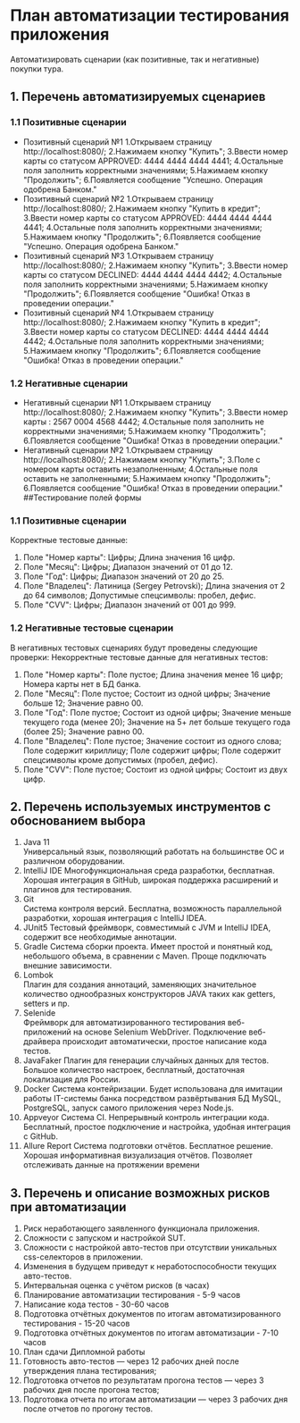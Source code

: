 # План автоматизации тестирования приложения 
Автоматизировать сценарии (как позитивные, так и негативные) покупки тура.
## 1. Перечень автоматизируемых сценариев
### 1.1 Позитивные сценарии
* Позитивный сценарий №1
 1.Открываем страницу http://localhost:8080/;
 2.Нажимаем кнопку "Купить";
 3.Ввести номер карты со статусом APPROVED: 4444 4444 4444 4441;
 4.Остальные поля заполнить корректными значениями;
 5.Нажимаем кнопку "Продолжить";
 6.Появляется сообщение "Успешно. Операция одобрена Банком."
* Позитивный сценарий №2
 1.Открываем страницу http://localhost:8080/;
 2.Нажимаем кнопку "Купить в кредит";
 3.Ввести номер карты со статусом APPROVED: 4444 4444 4444 4441;
 4.Остальные поля заполнить корректными значениями;
 5.Нажимаем кнопку "Продолжить";
 6.Появляется сообщение "Успешно. Операция одобрена Банком."
* Позитивный сценарий №3
 1.Открываем страницу http://localhost:8080/;
 2.Нажимаем кнопку "Купить";
 3.Ввести номер карты со статусом DECLINED: 4444 4444 4444 4442;
 4.Остальные поля заполнить корректными значениями;
 5.Нажимаем кнопку "Продолжить";
 6.Появляется сообщение "Ошибка!  Отказ в проведении операции."
* Позитивный сценарий №4
 1.Открываем страницу http://localhost:8080/;
 2.Нажимаем кнопку "Купить в кредит";
 3.Ввести номер карты со статусом DECLINED: 4444 4444 4444 4442;
 4.Остальные поля заполнить корректными значениями;
 5.Нажимаем кнопку "Продолжить";
 6.Появляется сообщение "Ошибка! Отказ в проведении операции."
### 1.2 Негативные сценарии
* Негативный сценарии №1
 1.Открываем страницу http://localhost:8080/;
 2.Нажимаем кнопку "Купить";
 3.Ввести номер карты : 2567 0004 4568 4442;
 4.Остальные поля заполнить не корректными значениями;
 5.Нажимаем кнопку "Продолжить";
 6.Появляется сообщение "Ошибка!  Отказ в проведении операции."
* Негативный сценарии №2
 1.Открываем страницу http://localhost:8080/;
 2.Нажимаем кнопку "Купить";
 3.Поле с  номером карты оставить незаполненным;
 4.Остальные поля оставить не заполненными;
 5.Нажимаем кнопку "Продолжить";
 6.Появляется сообщение "Ошибка!  Отказ в проведении операции."
##Тестирование полей формы
### 1.1 Позитивные сценарии
Корректные тестовые данные:
1. Поле "Номер карты":
     Цифры;
     Длина значения 16 цифр.
2. Поле "Месяц":
    Цифры;
    Диапазон значений от 01 до 12.
3. Поле "Год":
    Цифры;
    Диапазон значений от 20 до 25.
4. Поле "Владелец":
    Латиница (Sergey Petrovski);
    Длина значения от 2 до 64 символов;
    Допустимые спецсимволы: пробел, дефис.  
5. Поле "CVV":
    Цифры;
    Диапазон значений от 001 до 999.
    
### 1.2 Негативные тестовые сценарии
В негативных тестовых сценариях будут проведены следующие проверки:
Некорректные тестовые данные для негативных тестов:
1. Поле "Номер карты":
    Поле пустое;
    Длина значения менее 16 цифр;
    Номера карты нет в БД банка.
2. Поле "Месяц":
    Поле пустое;
    Состоит из одной цифры;
    Значение больше 12;
    Значение равно 00.
3. Поле "Год":
    Поле пустое;
    Состоит из одной цифры;
    Значение меньше текущего года (менее 20);
    Значение на 5+ лет больше текущего года (более 25);
    Значение равно 00.
4. Поле "Владелец":
    Поле пустое;
    Значение состоит из одного слова;
    Поле содержит кириллицу;
    Поле содержит цифры;
    Поле содержит спецсимволы кроме допустимых (пробел, дефис).
5. Поле "CVV":
    Поле пустое;
    Состоит из одной цифры;
    Состоит из двух цифр.
    
## 2. Перечень используемых инструментов с обоснованием выбора
1. Java 11  
Универсальный язык, позволяющий работать на большинстве ОС и различном оборудовании.
2. IntelliJ IDE 
Многофункциональная среда разработки, бесплатная. Хорошая интеграция в GitHub, широкая поддержка расширений и плагинов для тестирования.
3. Git  
Система контроля версий. Бесплатна, возможность параллельной разработки, хорошая интеграция с IntelliJ IDEA.
4. JUnit5 
Тестовый фреймворк, совместимый с JVM и IntelliJ IDEA, содержит все необходимые аннотации.
5. Gradle
Система сборки проекта. Имеет простой и понятный код, небольшого объема, в сравнении с Maven. Проще подключать внешние зависимости.
6. Lombok  
Плагин для создания аннотаций, заменяющих значительное количество однообразных конструкторов JAVA таких как getters, setters и пр.
7. Selenide  
Фреймворк для автоматизированного тестирования веб-приложений на основе Selenium WebDriver. Подключение веб-драйвера происходит автоматически, простое написание кода тестов.
8. JavaFaker
Плагин для генерации случайных данных для тестов. Большое количество настроек, бесплатный, достаточная локализация для России.
9. Docker
Система контейризации. Будет использована для имитации работы IT-системы банка посредством развёртывания БД MySQL, PostgreSQL, запуск самого приложения через Node.js. 
10. Appveyor
Система CI. Непрерывный контроль интеграции кода. Бесплатный, простое подключение и настройка, удобная интеграция с GitHub.
11. Allure Report 
Система подготовки отчётов. Бесплатное решение. Хорошая информативная визуализация отчётов. Позволяет отслеживать данные на протяжении времени

## 3. Перечень и описание возможных рисков при автоматизации
1. Риск неработающего заявленного функционала приложения.
2. Сложности с запуском и настройкой SUT.
3. Сложности с настройкой авто-тестов при отсутствии уникальных css-селекторов в приложении.
4. Изменения в будущем приведут  к неработоспособности текущих авто-тестов.
 4. Интервальная оценка с учётом рисков (в часах)
1. Планирование автоматизации тестирования - 5-9 часов
2. Написание кода тестов - 30-60 часов 
3. Подготовка отчётных документов по итогам автоматизированного тестирования - 15-20 часов
4. Подготовка отчётных документов по итогам автоматизации - 7-10 часов
5. План сдачи Дипломной работы
1. Готовность авто-тестов — через 12 рабочих дней после утверждения плана тестирования;
2. Подготовка отчетов по результатам прогона тестов — через 3 рабочих дня после прогона тестов;
3. Подготовка отчета по итогам автоматизации — через 3 рабочих дня после отчетов по прогону тестов.

